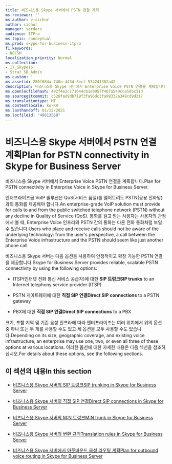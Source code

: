 ```yaml
---
title: 비즈니스용 Skype 서버에서 PSTN 연결 계획
ms.reviewer: ''
ms.author: v-cichur
author: cichur
manager: serdars
audience: ITPro
ms.topic: conceptual
ms.prod: skype-for-business-itpro
f1.keywords:
- NOCSH
localization_priority: Normal
ms.collection:
- IT_Skype16
- Strat_SB_Admin
ms.custom: ''
ms.assetid: 280f684a-740a-443d-8ecf-574241382a42
description: 비즈니스용 Skype 서버에서 Enterprise Voice PSTN 연결을 계획합니다.
ms.openlocfilehash: 492f4e2cc71644cb1e9957f407a549cce5dbc31d
ms.sourcegitcommit: c528fad9db719f3fa96dc3fa99332a349cd9d317
ms.translationtype: MT
ms.contentlocale: ko-KR
ms.lasthandoff: 01/12/2021
ms.locfileid: "49813568"
---
```

# <a name="plan-for-pstn-connectivity-in-skype-for-business-server"></a><span data-ttu-id="cbbfe-103">비즈니스용 Skype 서버에서 PSTN 연결 계획</span><span class="sxs-lookup"><span data-stu-id="cbbfe-103">Plan for PSTN connectivity in Skype for Business Server</span></span>
 
<span data-ttu-id="cbbfe-104">비즈니스용 Skype 서버에서 Enterprise Voice PSTN 연결을 계획합니다.</span><span class="sxs-lookup"><span data-stu-id="cbbfe-104">Plan for PSTN connectivity in Enterprise Voice in Skype for Business Server.</span></span>
  
<span data-ttu-id="cbbfe-105">엔터프라이즈급 VoIP 솔루션은 QoS(서비스 품질)를 떨어트려도 PSTN(공용 전화망)과의 통화를 제공해야 합니다.</span><span class="sxs-lookup"><span data-stu-id="cbbfe-105">An enterprise-grade VoIP solution must provide for calls to and from the public switched telephone network (PSTN) without any decline in Quality of Service (QoS).</span></span> <span data-ttu-id="cbbfe-106">통화를 걸고 받는 사용자는 사용자의 관점에서 볼 때, Enterprise Voice 인프라와 PSTN 간의 통화는 다른 전화 통화처럼 보일 수 있습니다.</span><span class="sxs-lookup"><span data-stu-id="cbbfe-106">Users who place and receive calls should not be aware of the underlying technology: from the user's perspective, a call between the Enterprise Voice infrastructure and the PSTN should seem like just another phone call.</span></span>
  
<span data-ttu-id="cbbfe-107">비즈니스용 Skype 서버는 다음 옵션을 사용하여 안정적이고 확장 가능한 PSTN 연결을 제공합니다.</span><span class="sxs-lookup"><span data-stu-id="cbbfe-107">Skype for Business Server provides reliable, scalable PSTN connectivity by using the following options:</span></span>
  
- <span data-ttu-id="cbbfe-108">ITSP(인터넷 전화 통신 서비스 공급자)에 대한 **SIP 트렁크**</span><span class="sxs-lookup"><span data-stu-id="cbbfe-108">**SIP trunks** to an Internet telephony service provider (ITSP)</span></span>
    
- <span data-ttu-id="cbbfe-109">PSTN 게이트웨이에 대한 **직접 SIP 연결**</span><span class="sxs-lookup"><span data-stu-id="cbbfe-109">**Direct SIP connections** to a PSTN gateway</span></span>
    
- <span data-ttu-id="cbbfe-110">PBX에 대한 **직접 SIP 연결**</span><span class="sxs-lookup"><span data-stu-id="cbbfe-110">**Direct SIP connections** to a PBX</span></span>
    
<span data-ttu-id="cbbfe-111">크기, 포함 지역 및 기존 음성 인프라에 따라 엔터프라이즈는 여러 위치에서 위의 옵션 중 하나 또는 두 개를 사용할 수도 있고 세 옵션을 모두 사용할 수도 있습니다.</span><span class="sxs-lookup"><span data-stu-id="cbbfe-111">Depending on its size, geographic coverage, and existing voice infrastructure, an enterprise may use one, two, or even all three of these options at various locations.</span></span> <span data-ttu-id="cbbfe-112">이러한 옵션에 대한 자세한 내용은 다음 섹션을 참조하십시오.</span><span class="sxs-lookup"><span data-stu-id="cbbfe-112">For details about these options, see the following sections.</span></span>
  
## <a name="in-this-section"></a><span data-ttu-id="cbbfe-113">이 섹션의 내용</span><span class="sxs-lookup"><span data-stu-id="cbbfe-113">In this section</span></span>

- [<span data-ttu-id="cbbfe-114">비즈니스용 Skype 서버의 SIP 트렁크</span><span class="sxs-lookup"><span data-stu-id="cbbfe-114">SIP trunking in Skype for Business Server</span></span>](sip-trunking.md)
    
- [<span data-ttu-id="cbbfe-115">비즈니스용 Skype 서버의 직접 SIP 연결</span><span class="sxs-lookup"><span data-stu-id="cbbfe-115">Direct SIP connections in Skype for Business Server</span></span>](direct-sip.md)
    
- [<span data-ttu-id="cbbfe-116">비즈니스용 Skype 서버의 M:N 트렁크</span><span class="sxs-lookup"><span data-stu-id="cbbfe-116">M:N trunk in Skype for Business Server</span></span>](m-n-trunk.md)
    
- [<span data-ttu-id="cbbfe-117">비즈니스용 Skype 서버의 변환 규칙</span><span class="sxs-lookup"><span data-stu-id="cbbfe-117">Translation rules in Skype for Business Server</span></span>](translation-rules.md)
    
- [<span data-ttu-id="cbbfe-118">비즈니스용 Skype 서버에서 아웃바운드 음성 라우팅 계획</span><span class="sxs-lookup"><span data-stu-id="cbbfe-118">Plan for outbound voice routing in Skype for Business Server</span></span>](outbound-voice-routing.md)
    


